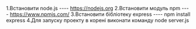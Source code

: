 1.Встановити node.js ---- https://nodejs.org
2.Встановити модуль npm ---- https://www.npmjs.com/
3.Встановити бібліотеку express ---- npm install express
4.Для запуску проекту в корені виконати команду node server.js
